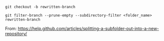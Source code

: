     git checkout -b rewritten-branch

    git filter-branch --prune-empty --subdirectory-filter <folder_name> rewritten-branch

From: https://help.github.com/articles/splitting-a-subfolder-out-into-a-new-repository/
